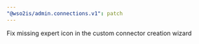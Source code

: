 ```yaml
---
"@wso2is/admin.connections.v1": patch
---
```


Fix missing expert icon in the custom connector creation wizard
